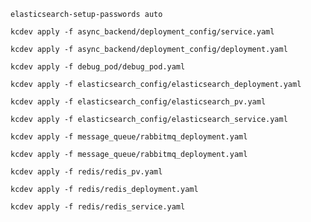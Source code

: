 ```elasticsearch-setup-passwords auto```

```kcdev apply -f async_backend/deployment_config/service.yaml```

```kcdev apply -f async_backend/deployment_config/deployment.yaml```

```kcdev apply -f debug_pod/debug_pod.yaml```

```kcdev apply -f elasticsearch_config/elasticsearch_deployment.yaml```

```kcdev apply -f elasticsearch_config/elasticsearch_pv.yaml```

```kcdev apply -f elasticsearch_config/elasticsearch_service.yaml```

```kcdev apply -f message_queue/rabbitmq_deployment.yaml```

```kcdev apply -f message_queue/rabbitmq_deployment.yaml```

```kcdev apply -f redis/redis_pv.yaml```

```kcdev apply -f redis/redis_deployment.yaml```

```kcdev apply -f redis/redis_service.yaml```
